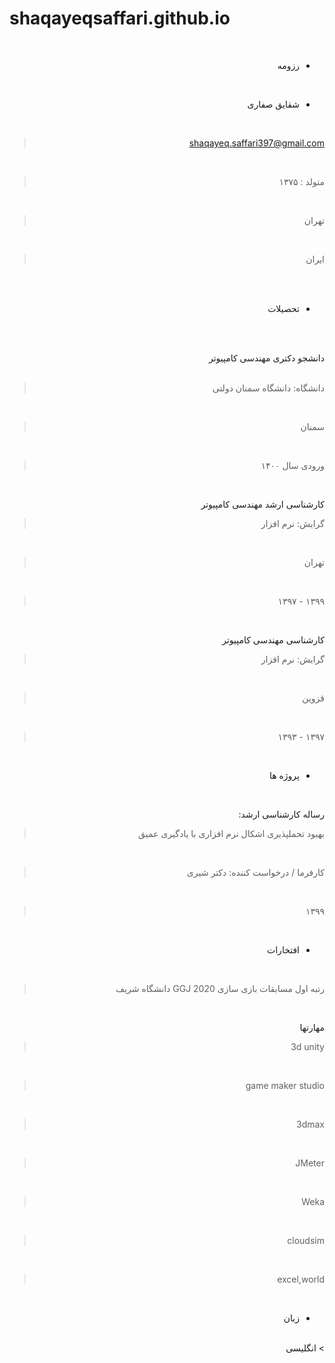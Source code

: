 # shaqayeqsaffari.github.io

<div dir="rtl">
<br/> 

 - رزومه

<br/> 

- شقایق صفاری
<br/> 


 <div dir="rtl">
  
 > shaqayeq.saffari397@gmail.com 
 <br/> 
  
 > متولد : ۱۳۷۵           
 <br/>  
  
 > تهران            
 <br/> 
  
 > ایران        
 <br/> 
</div>
 

<br/> 

 - تحصیلات
<br/> 


<br/> 

 دانشجو دکتری مهندسی کامپیوتر
 <br/> 
<br/> 
 
> دانشگاه: دانشگاه سمنان دولتی
<br/> 
 
> سمنان
<br/> 
 
> ورودی سال ۱۴۰۰
<br/> 

 کارشناسی ارشد مهندسی کامپیوتر
<br/> 
 
> گرایش: نرم افزار
<br/> 
 
> تهران
<br/> 
 
> ۱۳۹۹ - ۱۳۹۷ 
<br/> 

 کارشناسی مهندسی کامپیوتر
<br/> 
 
> گرایش: نرم افزار
<br/> 
 
> قزوین
<br/> 
 
> ۱۳۹۷ - ۱۳۹۳
<br/> 


 - پروژه ها
<br/> 


 رساله کارشناسی ارشد: 
<br/> 
 
> بهبود تحملپذیری اشکال نرم افزاری با یادگیری عمیق
<br/> 
 
> کارفرما / درخواست کننده: دکتر شیری
<br/> 
 
> ۱۳۹۹ 
<br/> 


 - افتخارات
<br/> 

>  رتبه اول مسابقات بازی سازی 2020 GGJ دانشگاه شریف
<br/> 

 مهارتها
<br/> 


> 3d unity 
<br/> 
 
> game maker studio 
<br/> 
 
> 3dmax
<br/> 
 
> JMeter
<br/> 
 
> Weka 
<br/> 
 
> cloudsim 
<br/> 
 
> excel,world 
<br/> 



 - زبان
<br/> 
> انگلیسی

